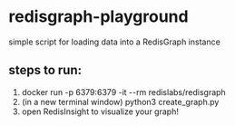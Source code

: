 # redisgraph-playground

simple script for loading data into a RedisGraph instance

## steps to run: 

1. docker run -p 6379:6379 -it --rm redislabs/redisgraph
2. (in a new terminal window) python3 create_graph.py
3. open RedisInsight to visualize your graph! 